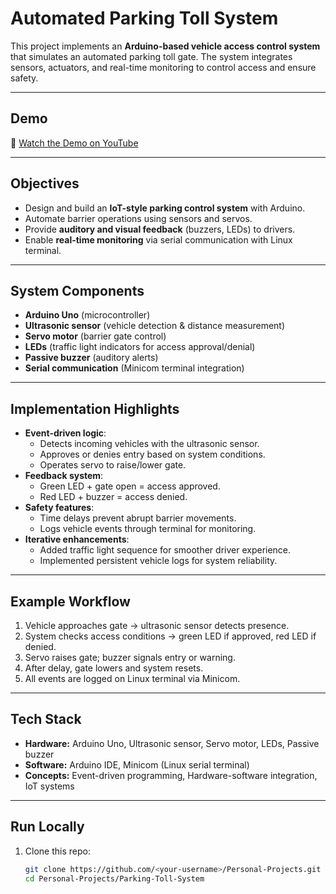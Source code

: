 # Automated Parking Toll System

This project implements an **Arduino-based vehicle access control system** that simulates an automated parking toll gate. The system integrates sensors, actuators, and real-time monitoring to control access and ensure safety.

---

## Demo
🎥 [Watch the Demo on YouTube](https://youtu.be/Pv_plqxakyM?si=m8oi-l5YfwkzZAFX)

---

## Objectives
- Design and build an **IoT-style parking control system** with Arduino.  
- Automate barrier operations using sensors and servos.  
- Provide **auditory and visual feedback** (buzzers, LEDs) to drivers.  
- Enable **real-time monitoring** via serial communication with Linux terminal.  

---

## System Components
- **Arduino Uno** (microcontroller)  
- **Ultrasonic sensor** (vehicle detection & distance measurement)  
- **Servo motor** (barrier gate control)  
- **LEDs** (traffic light indicators for access approval/denial)  
- **Passive buzzer** (auditory alerts)  
- **Serial communication** (Minicom terminal integration)  

---

## Implementation Highlights
- **Event-driven logic**:  
  - Detects incoming vehicles with the ultrasonic sensor.  
  - Approves or denies entry based on system conditions.  
  - Operates servo to raise/lower gate.  
- **Feedback system**:  
  - Green LED + gate open = access approved.  
  - Red LED + buzzer = access denied.  
- **Safety features**:  
  - Time delays prevent abrupt barrier movements.  
  - Logs vehicle events through terminal for monitoring.  
- **Iterative enhancements**:  
  - Added traffic light sequence for smoother driver experience.  
  - Implemented persistent vehicle logs for system reliability.  

---

## Example Workflow
1. Vehicle approaches gate → ultrasonic sensor detects presence.  
2. System checks access conditions → green LED if approved, red LED if denied.  
3. Servo raises gate; buzzer signals entry or warning.  
4. After delay, gate lowers and system resets.  
5. All events are logged on Linux terminal via Minicom.  

---

## Tech Stack
- **Hardware:** Arduino Uno, Ultrasonic sensor, Servo motor, LEDs, Passive buzzer  
- **Software:** Arduino IDE, Minicom (Linux serial terminal)  
- **Concepts:** Event-driven programming, Hardware-software integration, IoT systems  

---

## Run Locally
1. Clone this repo:  
   ```bash
   git clone https://github.com/<your-username>/Personal-Projects.git
   cd Personal-Projects/Parking-Toll-System
